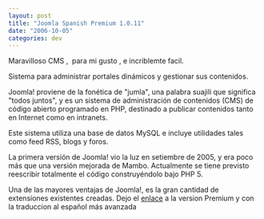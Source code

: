 ```yaml
---
layout: post
title: "Joomla Spanish Premium 1.0.11"
date: "2006-10-05"
categories: dev
---
```


Maravilloso CMS ,  para mi gusto , e incriblemte facil.

Sistema para administrar portales dinámicos y gestionar sus contenidos.

Joomla! proviene de la fonética de "jumla", una palabra suajili que significa "todos juntos", y es un sistema de administración de contenidos (CMS) de código abierto programado en PHP, destinado a publicar contenidos tanto en Internet como en intranets.

Este sistema utiliza una base de datos MySQL e incluye utilidades tales como feed RSS, blogs y foros.

La primera versión de Joomla! vio la luz en setiembre de 2005, y era poco más que una versión mejorada de Mambo. Actualmente se tiene previsto reescribir totalmente el código construyéndolo bajo PHP 5.

Una de las mayores ventajas de Joomla!, es la gran cantidad de extensiones existentes creadas. Dejo el [enlace](https://developer.joomla.org/sf/frs/do/downloadFile/projects.spanish/frs.joomla_spanish_premium.joomla_spanish_1_0_11/frs6753?dl=1 "Joomla Premium 1.0.11") a la version Premium y con la traduccion al español más avanzada
